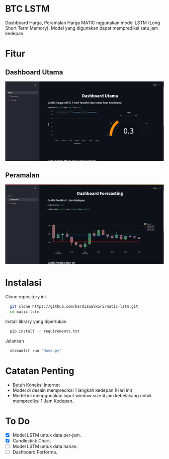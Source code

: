
# BTC LSTM

Dashboard Harga, Peramalan Harga MATIC nggunakan model LSTM (Long Short Term Memory). Model yang digunakan dapat memprediksi satu jam kedepan.

# Fitur
## Dashboard Utama
![App Screenshot](https://raw.githubusercontent.com/iyxn/matic-lstm/main/screenshoot/home.jpg)

## Peramalan
![App Screenshot](https://raw.githubusercontent.com/iyxn/matic-lstm/main/screenshoot/forecast.jpg)


# Instalasi

Clone repository ini

```bash
  git clone https://github.com/hardianalkori/matic-lstm.git
  cd matic-lstm
```
Install library yang diperlukan
```bash
  pip install -r requirements.txt
```
Jalankan
```bash
  streamlit run "Home.py"
```
# Catatan Penting

- Butuh Koneksi Internet
-  Model di desain memprediksi 1 langkah kedepan (Hari ini)
-  Model ini menggunakan input window size 4 jam kebelakang untuk memprediksi 1 Jam Kedepan.

# To Do
- [x] Model LSTM untuk data per-jam.
- [x] Candlestick Chart.
- [ ] Model LSTM untuk data harian.
- [ ] Dashboard Performa.
